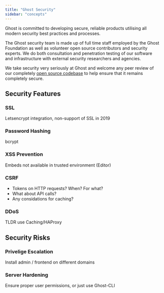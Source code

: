 ```yaml
---
title: "Ghost Security"
sidebar: "concepts"
---
```


Ghost is committed to developing secure, reliable products utilising all modern security best practices and processes.

The Ghost security team is made up of full time staff employed by the Ghost Foundation as well as volunteer open source contributors and security experts. We do both consultation and penetration testing of our software and  infrastructure with external security researchers and agencies.

We take security very seriously at Ghost and welcome any peer review of our completely [open source codebase](https://github.com/tryghost/ghost) to help ensure that it remains completely secure.


## Security Features

### SSL

Letsencrypt integration, non-support of SSL in 2019

### Password Hashing

bcrypt

### XSS Prevention

Embeds not available in trusted environment (Editor)

### CSRF

- Tokens on HTTP requests? When? For what?
- What about API calls?
- Any considations for caching?

### DDoS

TLDR use Caching/HAProxy


## Security Risks

### Privelige Escalation

Install admin / frontend on different domains

### Server Hardening

Ensure proper user permissions, or just use Ghost-CLI
